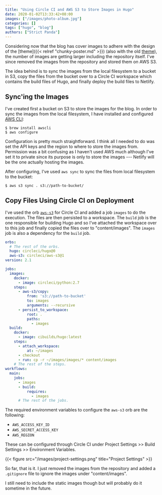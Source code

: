 ```yaml
---
title: "Using Circle CI and AWS S3 to Store Images in Hugo"
date: 2020-01-02T13:33:42+08:00
images: ["/images/photo-album.jpg"]
categories: []
tags: ["hugo", "blog"]
authors: ["Strict Panda"]
---
```


Considering now that the blog has cover images to adhere with the design of the [theme]({{< relref "chunky-poster.md" >}}) (also with the old [theme](https://github.com/zhaohuabing/hugo-theme-cleanwhite)), the number of images are getting larger including the repository itself. I've since removed the images from the repository and stored them on AWS S3.

The idea behind is to sync the images from the local filesystem to a bucket in S3, copy the files from the bucket over to a Circle CI workspace which contains the build files of Hugo, and finally deploy the build files to Netlify.

## Sync'ing the Images

I've created first a bucket on S3 to store the images for the blog. In order to sync the images from the local filesystem, I have installed and configured [AWS CLI](https://aws.amazon.com/cli/):

```shell
$ brew install awscli
$ aws configure
```

Configuration is pretty much straightforward. I think all I needed to do was set the API keys and the region to where to store the images from. Permission was a bit confusing as I haven't used AWS much although I've set it to private since its purpose is only to store the images --- Netlify will be the one actually hosting the images.

After configuring, I've used `aws sync` to sync the files from local filesystem to the bucket:

```shell
$ aws s3 sync . s3://path-to-bucket/
```

## Copy Files Using Circle CI on Deployment

I've used the orb [`aws-s3`](https://circleci.com/orbs/registry/orb/circleci/aws-s3) for Circle CI and added a job `images` to do the execution. The files are then persisted to a workspace. The `build` job is the one responsible for building Hugo and so I've attached the workspace over to this job and finally copied the files over to "content/images". The `images` job is also a dependency for the `build` job.

```yaml
orbs:
  # The rest of the orbs.
  hugo: circleci/hugo@0
  aws-s3: circleci/aws-s3@1
version: 2.1

jobs:
  images:
    docker:
      - image: circleci/python:2.7
    steps:
      - aws-s3/copy:
          from: 's3://path-to-bucket'
          to: images
          arguments: --recursive
      - persist_to_workspace:
          root: .
          paths:
            - images
  build:
    docker:
      - image: cibuilds/hugo:latest
    steps:
      - attach_workspace:
          at: ~/images
      - checkout
      - run: cp -r ~/images/images/* content/images
    # The rest of the steps.
workflows:
  main:
    jobs:
      - images
      - build:
          requires:
            - images
      # The rest of the jobs.
```

The required environment variables to configure the `aws-s3` orb are the following:

* `AWS_ACCESS_KEY_ID`
* `AWS_SECRET_ACCESS_KEY`
* `AWS_REGION`

These can be configured through Circle CI under Project Settings >> Build Settings >> Environment Variables.

{{< figure src="/images/project-settings.png" title="Project Settings" >}}

So far, that is it. I just removed the images from the repository and added a `.gitignore` file to ignore the images under "content/images".

I still need to include the static images though but will probably do it sometime in the future.
